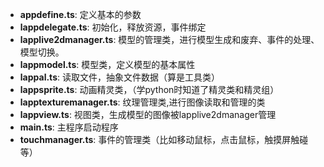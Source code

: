 + **appdefine.ts**: 定义基本的参数
+ **lappdelegate.ts**: 初始化，释放资源，事件绑定
+ **lapplive2dmanager.ts**: 模型的管理类，进行模型生成和废弃、事件的处理、模型切换。
+ **lappmodel.ts**: 模型类，定义模型的基本属性
+ **lappal.ts**: 读取文件，抽象文件数据（算是工具类）
+ **lappsprite.ts**: 动画精灵类，（学python时知道了精灵类和精灵组）
+ **lapptexturemanager.ts**: 纹理管理类,进行图像读取和管理的类
+ **lappview.ts**: 视图类，生成模型的图像被lapplive2dmanager管理
+ **main.ts**: 主程序启动程序
+ **touchmanager.ts**: 事件的管理类（比如移动鼠标，点击鼠标，触摸屏触碰等）
